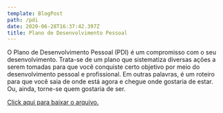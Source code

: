 ```yaml
---
template: BlogPost
path: /pdi
date: 2020-06-28T16:37:42.397Z
title: Plano de Desenvolvimento Pessoal
---
```

O Plano de Desenvolvimento Pessoal (PDI) é um compromisso com o seu desenvolvimento. Trata-se de um plano que sistematiza diversas ações a serem tomadas para que você conquiste certo objetivo por meio do desenvolvimento pessoal e profissional. Em outras palavras, é um roteiro para que você saia de onde está agora e chegue onde gostaria de estar. Ou, ainda, torne-se quem gostaria de ser.

[Click aqui para baixar o arquivo.](https://github.com/dutrajardim/gatsby-starter-delog/raw/master/PDI.pdf)
